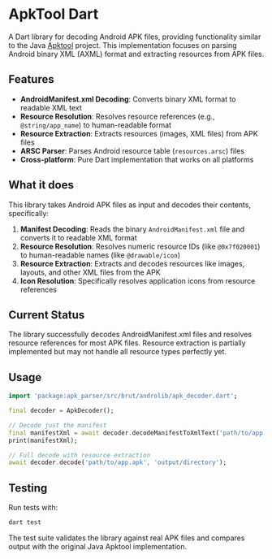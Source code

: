 # ApkTool Dart

A Dart library for decoding Android APK files, providing functionality similar to the Java [Apktool](https://github.com/iBotPeaches/Apktool) project. This implementation focuses on parsing Android binary XML (AXML) format and extracting resources from APK files.

## Features

- **AndroidManifest.xml Decoding**: Converts binary XML format to readable XML text
- **Resource Resolution**: Resolves resource references (e.g., `@string/app_name`) to human-readable format
- **Resource Extraction**: Extracts resources (images, XML files) from APK files
- **ARSC Parser**: Parses Android resource table (`resources.arsc`) files
- **Cross-platform**: Pure Dart implementation that works on all platforms

## What it does

This library takes Android APK files as input and decodes their contents, specifically:

1. **Manifest Decoding**: Reads the binary `AndroidManifest.xml` file and converts it to readable XML format
2. **Resource Resolution**: Resolves numeric resource IDs (like `@0x7f020001`) to human-readable names (like `@drawable/icon`)
3. **Resource Extraction**: Extracts and decodes resources like images, layouts, and other XML files from the APK
4. **Icon Resolution**: Specifically resolves application icons from resource references

## Current Status

The library successfully decodes AndroidManifest.xml files and resolves resource references for most APK files. Resource extraction is partially implemented but may not handle all resource types perfectly yet.

## Usage

```dart
import 'package:apk_parser/src/brut/androlib/apk_decoder.dart';

final decoder = ApkDecoder();

// Decode just the manifest
final manifestXml = await decoder.decodeManifestToXmlText('path/to/app.apk');
print(manifestXml);

// Full decode with resource extraction
await decoder.decode('path/to/app.apk', 'output/directory');
```

## Testing

Run tests with:
```bash
dart test
```

The test suite validates the library against real APK files and compares output with the original Java Apktool implementation.
